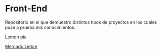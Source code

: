 # Front-End
Repositorio en el que demuestro distintos tipos de proyectos en los cuales puse a prueba mis conocimientos. 

<a href = "https://lautard12.github.io/Front-End/LEMON%20PIE/"> Lemon pie</a>

<a href = "https://lautard12.github.io/Front-End/MercadoLiebre/home.html"> Mercado Liebre</a>
